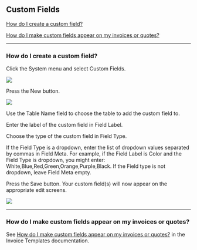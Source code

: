 Custom Fields
---

[How do I create a custom field?](#how-do-i-create-a-custom-field)

[How do I make custom fields appear on my invoices or quotes?](#how-do-i-make-custom-fields-appear-on-my-invoices-or-quotes)

---

<a id="how-do-i-create-a-custom-field"></a>
### How do I create a custom field?

Click the System menu and select Custom Fields.

[<img src="/img/documentation/custom_fields_sm.png" class="img-responsive" />](/img/documentation/custom_fields.png)

Press the New button.

[<img src="/img/documentation/custom_fields2_sm.png" class="img-responsive" />](/img/documentation/custom_fields2.png)

Use the Table Name field to choose the table to add the custom field to.

Enter the label of the custom field in Field Label.

Choose the type of the custom field in Field Type.

If the Field Type is a dropdown, enter the list of dropdown values
separated by commas in Field Meta. For example, if the Field Label is
Color and the Field Type is dropdown, you might enter:
White,Blue,Red,Green,Orange,Purple,Black. If the Field type is not
dropdown, leave Field Meta empty.

Press the Save button. Your custom field(s) will now appear on the
appropriate edit screens.

[<img src="/img/documentation/custom_fields3_sm.png" class="img-responsive" />](/img/documentation/custom_fields3.png)

---

<a id="how-do-i-make-custom-fields-appear-on-my-invoices-or-quotes"></a>
### How do I make custom fields appear on my invoices or quotes?

See [How do I make custom fields appear on my invoices or quotes?](Invoice-Templates.md#how-do-i-make-custom-fields-appear-on-my-invoices-or-quotes) in the
Invoice Templates documentation.
